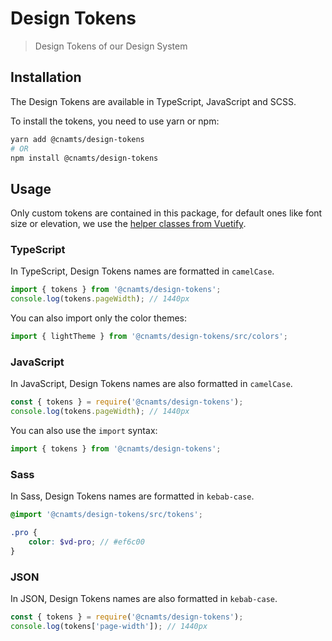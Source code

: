 # Design Tokens

> Design Tokens of our Design System

## Installation

The Design Tokens are available in TypeScript, JavaScript and SCSS.

To install the tokens, you need to use yarn or npm:

```sh
yarn add @cnamts/design-tokens
# OR
npm install @cnamts/design-tokens
```

## Usage

Only custom tokens are contained in this package, for default ones like font size or elevation, we use the [helper classes from Vuetify](https://vuetifyjs.com/en/styles/text-and-typography/).

### TypeScript

In TypeScript, Design Tokens names are formatted in `camelCase`.

```ts
import { tokens } from '@cnamts/design-tokens';
console.log(tokens.pageWidth); // 1440px
```

You can also import only the color themes:

```ts
import { lightTheme } from '@cnamts/design-tokens/src/colors';
```

### JavaScript

In JavaScript, Design Tokens names are also formatted in `camelCase`.

```ts
const { tokens } = require('@cnamts/design-tokens');
console.log(tokens.pageWidth); // 1440px
```

You can also use the `import` syntax:

```ts
import { tokens } from '@cnamts/design-tokens';
```

### Sass

In Sass, Design Tokens names are formatted in `kebab-case`.

```scss
@import '@cnamts/design-tokens/src/tokens';

.pro {
	color: $vd-pro; // #ef6c00
}
```

### JSON

In JSON, Design Tokens names are also formatted in `kebab-case`.

```ts
const { tokens } = require('@cnamts/design-tokens');
console.log(tokens['page-width']); // 1440px
```
